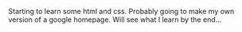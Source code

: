 Starting to learn some html and css. Probably going to make my own version of a google homepage.
Will see what I learn by the end...
